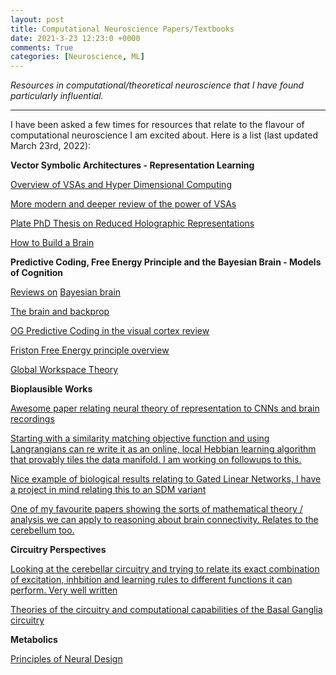```yaml
---
layout: post
title: Computational Neuroscience Papers/Textbooks
date: 2021-3-23 12:23:0 +0000
comments: True
categories: [Neuroscience, ML]
---
```


*Resources in computational/theoretical neuroscience that I have found particularly influential.*

---

I have been asked a few times for resources that relate to the flavour of computational neuroscience I am excited about. Here is a list (last updated March 23rd, 2022):

**Vector Symbolic Architectures - Representation Learning**

[Overview of VSAs and Hyper Dimensional Computing](http://rctn.org/vs265/kanerva09-hyperdimensional.pdf)

[More modern and deeper review of the power of VSAs](https://arxiv.org/abs/2106.05268)

[Plate PhD Thesis on Reduced Holographic Representations](http://www2.fiit.stuba.sk/~kvasnicka/CognitiveScience/6.prednaska/thesis_Plate.pdf)

[How to Build a Brain](https://smile.amazon.com/How-Build-Brain-Architecture-Architectures/dp/0190262125?sa-no-redirect=1)

**Predictive Coding, Free Energy Principle and the Bayesian Brain - Models of Cognition**

[Reviews on](https://slatestarcodex.com/2016/09/12/its-bayes-all-the-way-up/) [Bayesian brain](https://slatestarcodex.com/2017/09/05/book-review-surfing-uncertainty/)

[The brain and backprop](https://www.nature.com/articles/s41583-020-0277-3)

[OG Predictive Coding in the visual cortex review](https://pubmed.ncbi.nlm.nih.gov/26302308/)

[Friston Free Energy principle overview](https://journals.plos.org/plosone/article?id=10.1371/journal.pone.0006421)

[Global Workspace Theory](https://www.lesswrong.com/s/ZbmRyDN8TCpBTZSip/p/x4n4jcoDP7xh5LWLq)

**Bioplausible Works**

[Awesome paper relating neural theory of representation to CNNs and brain recordings](https://www.meta.org/papers/the-geometry-of-concept-learning/820200289)

[Starting with a similarity matching objective function and using Langrangians can re write it as an online, local Hebbian learning algorithm that provably tiles the data manifold. I am working on followups to this.](https://indico.flatironinstitute.org/event/58/attachments/89/135/7939-manifold-tiling-localized-receptive-fields-are-optimal-in-similarity-preserving-neural-networks.pdf)

[Nice example of biological results relating to Gated Linear Networks, I have a project in mind relating this to an SDM variant](https://www.biorxiv.org/content/biorxiv/early/2021/03/12/2021.03.10.434756.full.pdf)

[One of my favourite papers showing the sorts of mathematical theory / analysis we can apply to reasoning about brain connectivity. Relates to the cerebellum too.](https://www.cell.com/neuron/fulltext/S0896-6273%2817%2930054-5?_returnURL=https%3A%2F%2Flinkinghub.elsevier.com%2Fretrieve%2Fpii%2FS0896627317300545%3Fshowall%3Dtrue)

**Circuitry Perspectives**

[Looking at the cerebellar circuitry and trying to relate its exact combination of excitation, inhbition and learning rules to different functions it can perform. Very well written](https://www.nature.com/articles/s41583-020-00392-x)

[Theories of the circuitry and computational capabilities of the Basal Ganglia circuitry](https://www.sciencedirect.com/science/article/abs/pii/S0166223613001574)

**Metabolics**

[Principles of Neural Design](http://cognet.mit.edu/book/principles-of-neural-design)
